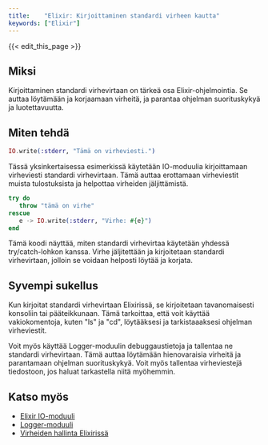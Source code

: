 ```yaml
---
title:    "Elixir: Kirjoittaminen standardi virheen kautta"
keywords: ["Elixir"]
---
```


{{< edit_this_page >}}

## Miksi

Kirjoittaminen standardi virhevirtaan on tärkeä osa Elixir-ohjelmointia. Se auttaa löytämään ja korjaamaan virheitä, ja parantaa ohjelman suorituskykyä ja luotettavuutta.

## Miten tehdä

```Elixir
IO.write(:stderr, "Tämä on virheviesti.") 
```

Tässä yksinkertaisessa esimerkissä käytetään IO-moduulia kirjoittamaan virheviesti standardi virhevirtaan. Tämä auttaa erottamaan virheviestit muista tulostuksista ja helpottaa virheiden jäljittämistä.

```Elixir
try do
   throw "tämä on virhe"  
rescue
   e -> IO.write(:stderr, "Virhe: #{e}")  
end
```

Tämä koodi näyttää, miten standardi virhevirtaa käytetään yhdessä try/catch-lohkon kanssa. Virhe jäljitettään ja kirjoitetaan standardi virhevirtaan, jolloin se voidaan helposti löytää ja korjata.

## Syvempi sukellus

Kun kirjoitat standardi virhevirtaan Elixirissä, se kirjoitetaan tavanomaisesti konsoliin tai pääteikkunaan. Tämä tarkoittaa, että voit käyttää vakiokomentoja, kuten "ls" ja "cd", löytääksesi ja tarkistaaaksesi ohjelman virheviestit.

Voit myös käyttää Logger-moduulin debuggaustietoja ja tallentaa ne standardi virhevirtaan. Tämä auttaa löytämään hienovaraisia virheitä ja parantamaan ohjelman suorituskykyä. Voit myös tallentaa virheviestejä tiedostoon, jos haluat tarkastella niitä myöhemmin.

## Katso myös

- [Elixir IO-moduuli](https://hexdocs.pm/elixir/IO.html)
- [Logger-moduuli](https://hexdocs.pm/logger/Logger.html)
- [Virheiden hallinta Elixirissä](https://elixir-lang.org/getting-started/error-handling.html)